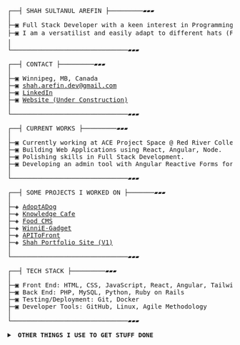 <pre>
┌──┤ SHAH SULTANUL AREFIN ├─────────▰▰▰
│
├─▣ Full Stack Developer with a keen interest in Programming, Software Engineering, and Information Technology.
├─▣ I am a versatilist and easily adapt to different hats (Front-End, Back-End, Full Stack Web Developer) depending on what the project requires. I love exploring new tech stacks 💻 and leveraging them to build cool stuff 🛠️.
│
└───────────────────────────────▰▰▰

┌──┤ CONTACT ├─────────▰▰▰
│
├─▣ Winnipeg, MB, Canada
├─▣ <a href="mailto:shah.arefin.dev@gmail.com">shah.arefin.dev@gmail.com</a>
├─▣ <a href="https://www.linkedin.com/in/shahsarefin">LinkedIn</a>
├─▣ <a href="https://tan-weer.vercel.app">Website (Under Construction)</a>
│
└───────────────────────────────▰▰▰

┌──┤ CURRENT WORKS ├─────────▰▰▰
│
├─▣ Currently working at ACE Project Space @ Red River College (RRC).
├─▣ Building Web Applications using React, Angular, Node.
├─▣ Polishing skills in Full Stack Development.
├─▣ Developing an admin tool with Angular Reactive Forms for a Startup.
│
└───────────────────────────────▰▰▰

┌──┤ SOME PROJECTS I WORKED ON ├───────▰▰▰
│
├─◈ <a href="https://github.com/shahsarefin/AdoptADog">AdoptADog</a>
├─◈ <a href="https://github.com/shahsarefin/knowledge-cafe">Knowledge Cafe</a>
├─◈ <a href="https://github.com/shahsarefin/FoodCMS">Food CMS</a>
├─◈ <a href="https://github.com/shahsarefin/WinniE-Gadget">WinniE-Gadget</a>
├─◈ <a href="https://github.com/shahsarefin/APIToFront">APIToFront</a>
├─◈ <a href="https://github.com/shahsarefin/shah-portfolio-site">Shah Portfolio Site (V1)</a>
│
└───────────────────────────────▰▰▰

┌──┤ TECH STACK ├─────────▰▰▰
│
├─▣ Front End: HTML, CSS, JavaScript, React, Angular, Tailwind CSS
├─▣ Back End: PHP, MySQL, Python, Ruby on Rails
├─▣ Testing/Deployment: Git, Docker
├─▣ Developer Tools: GitHub, Linux, Agile Methodology
│
└───────────────────────────────▰▰▰

<details>
  <summary><b> OTHER THINGS I USE TO GET STUFF DONE </b></summary>
  ┌──┤ TOOLS ├─────────▰▰▰
  │
  ├─▣ OS: MacOS 14 Sonoma
  ├─▣ Laptop: Macbook Pro M1
  ├─▣ Browser: Chrome
  ├─▣ Terminal: ZSH: Oh My Zsh (PowerLevel10k) with iTerm2
  ├─▣ Code Editor: VSCode
  ├─▣ Other Tools: Notion, Obsidian
  ├─▣ To Stay Updated: LinkedIn, Medium, Twitter
  │
  └───────────────────────────────▰▰▰
</details>

</pre>
